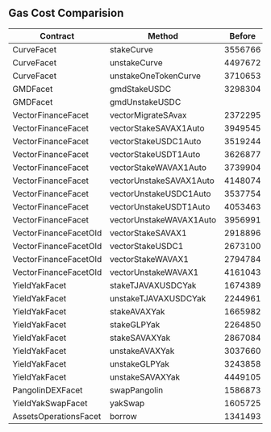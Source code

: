 ## Gas Cost Comparision

| Contract | Method | Before | After | Optimized |
|---|---|---|---|---|
| CurveFacet | stakeCurve | 3556766 | 3494853 | 61913 |
| CurveFacet | unstakeCurve | 4497672 | 4494564 | 3108 |
| CurveFacet | unstakeOneTokenCurve | 3710653 | 3661613 | 49040 |
| GMDFacet | gmdStakeUSDC | 3298304 | 3271566 | 26738 |
| GMDFacet | gmdUnstakeUSDC |  | 4903197 |  |
| VectorFinanceFacet | vectorMigrateSAvax | 2372295 | 2339101 | 33194 |
| VectorFinanceFacet | vectorStakeSAVAX1Auto | 3949545 | 3916708 | 32837 |
| VectorFinanceFacet | vectorStakeUSDC1Auto | 3519244 | 3495398 | 23846 |
| VectorFinanceFacet | vectorStakeUSDT1Auto | 3626877 | 3117425 | 509452 |
| VectorFinanceFacet | vectorStakeWAVAX1Auto | 3739904 | 3711244 | 28660 |
| VectorFinanceFacet | vectorUnstakeSAVAX1Auto | 4148074 | 4108252 | 39822 |
| VectorFinanceFacet | vectorUnstakeUSDC1Auto | 3537754 | 3504128 | 33626 |
| VectorFinanceFacet | vectorUnstakeUSDT1Auto | 4053463 | 4001693 | 51770 |
| VectorFinanceFacet | vectorUnstakeWAVAX1Auto | 3956991 | 3920559 | 36432 |
| VectorFinanceFacetOld | vectorStakeSAVAX1 | 2918896 | 2897699 | 21197 |
| VectorFinanceFacetOld | vectorStakeUSDC1 | 2673100 | 2660757 | 12343 |
| VectorFinanceFacetOld | vectorStakeWAVAX1 | 2794784 | 2777917 | 16867 |
| VectorFinanceFacetOld | vectorUnstakeWAVAX1 | 4161043 | 4120196 | 40847 |
| YieldYakFacet | stakeTJAVAXUSDCYak | 1674389 | 1665658 | 8731 |
| YieldYakFacet | unstakeTJAVAXUSDCYak | 2244961 | 2233842 | 11119 |
| YieldYakFacet | stakeAVAXYak | 1665982 | 1663537 | 2445 |
| YieldYakFacet | stakeGLPYak | 2264850 | 2276375 | -11525 |
| YieldYakFacet | stakeSAVAXYak | 2867084 | 2857948 | 9136 |
| YieldYakFacet | unstakeAVAXYak | 3037660 | 3031931 | 5729 |
| YieldYakFacet | unstakeGLPYak | 3243858 | 3236677 | 7181 |
| YieldYakFacet | unstakeSAVAXYak | 4449105 | 4443321 | 5784 |
| PangolinDEXFacet | swapPangolin | 1586873 | 1582254 | 4619 |
| YieldYakSwapFacet | yakSwap | 1605725 | 1580569 | 25156 |
| AssetsOperationsFacet | borrow | 1341493 | 1259571 | 81922 |
